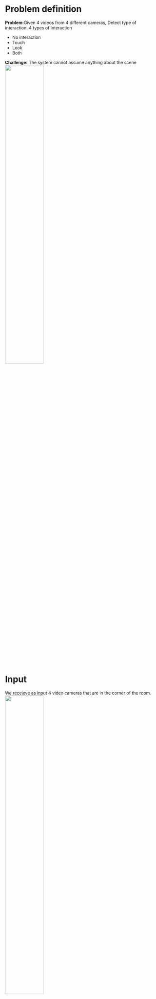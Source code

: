 # Problem definition
<b>Problem:</b>Given 4 videos from 4 different cameras, Detect type of interaction.
4 types of interaction
- No interaction
- Touch
- Look
- Both

<b>Challenge:</b> The system cannot assume anything about the scene <br/>
<img src="https://image.ibb.co/e4AL9T/Screen_Shot_2018_07_24_at_11_25_30.png" width="50%" align="middle">

# Input
We receieve as input 4 video cameras that are in the corner of the room. 
<img src="https://preview.ibb.co/eXVyw8/Screen_Shot_2018_07_24_at_11_42_42.png" width="50%" align="middle">
